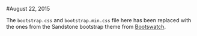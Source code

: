 #August 22, 2015

The `bootstrap.css` and `bootstrap.min.css` file here has been replaced with the ones from the Sandstone bootstrap theme from [Bootswatch](https://github.com/thomaspark/bootswatch).

